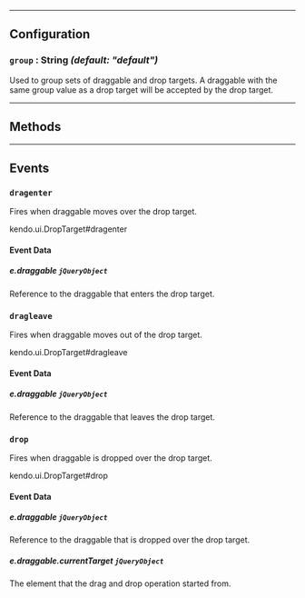 

------------------------------------------

## Configuration

### `group` : **String** *(default: "default")* 

 Used to group sets of draggable and drop targets. A draggable with the same group value as a drop target will be accepted by the drop target.



------------------------------------------

## Methods



------------------------------------------

## Events

### `dragenter`
Fires when draggable moves over the drop target.

kendo.ui.DropTarget#dragenter


#### Event Data 

##### e.draggable `jQueryObject`

Reference to the draggable that enters the drop target.

### `dragleave`
Fires when draggable moves out of the drop target.

kendo.ui.DropTarget#dragleave


#### Event Data 

##### e.draggable `jQueryObject`

Reference to the draggable that leaves the drop target.

### `drop`
Fires when draggable is dropped over the drop target.

kendo.ui.DropTarget#drop


#### Event Data 

##### e.draggable `jQueryObject`

Reference to the draggable that is dropped over the drop target.

##### e.draggable.currentTarget `jQueryObject`

The element that the drag and drop operation started from.

